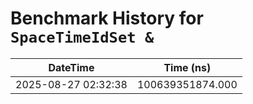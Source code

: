 # Benchmark History for `SpaceTimeIdSet &`

| DateTime | Time (ns) |
|----------|----------|
| 2025-08-27 02:32:38 | 100639351874.000 |
